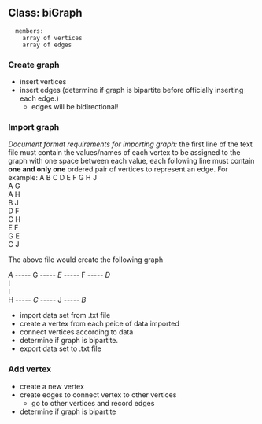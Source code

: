 ## Class: biGraph
      members:
        array of vertices
        array of edges 
        
### Create graph
  - insert vertices
  - insert edges (determine if graph is bipartite before officially inserting each edge.)
      - edges will be bidirectional!
  
### Import graph
_Document format requirements for importing graph:_ the first line of the text file must contain the values/names of each vertex to be assigned to the graph with one space between each value, each following line must contain __one and only one__ ordered pair of vertices to represent an edge.  For example: 
      A B C D E F G H J  
      A G  
      A H  
      B J  
      D F  
      C H  
      E F  
      G E  
      C J  

The above file would create the following graph

_A_ ----- G ----- _E_ ----- F ----- _D_  
 I  
 I                  
H ----- _C_ ----- J ----- _B_
      
      
  - import data set from .txt file
  - create a vertex from each peice of data imported
  - connect vertices according to data
  - determine if graph is bipartite.
  - export data set to .txt file
  
### Add vertex
  - create a new vertex
  - create edges to connect vertex to other vertices
    - go to other vertices and record edges
  - determine if graph is bipartite
  
